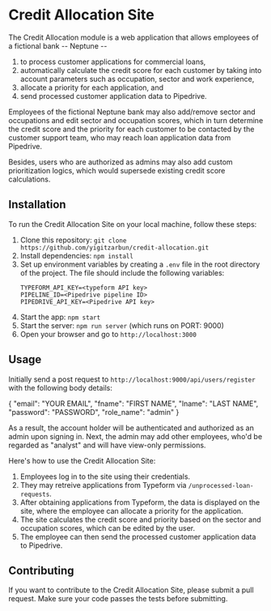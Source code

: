 # Credit Allocation Site

The Credit Allocation module is a web application that allows employees of a fictional bank -- Neptune --

1.  to process customer applications for commercial loans,
2.  automatically calculate the credit score for each customer by taking into account parameters such as occupation, sector and work experience,
3.  allocate a priority for each application, and
4.  send processed customer application data to Pipedrive.

Employees of the fictional Neptune bank may also add/remove sector and occupations and edit sector and occupation scores, which in turn determine the credit score and the priority for each customer to be contacted by the customer support team, who may reach loan application data from Pipedrive.

Besides, users who are authorized as admins may also add custom prioritization logics, which would supersede existing credit score calculations.

## Installation

To run the Credit Allocation Site on your local machine, follow these steps:

1. Clone this repository: `git clone https://github.com/yigitzarbun/credit-allocation.git`
2. Install dependencies: `npm install`
3. Set up environment variables by creating a `.env` file in the root directory of the project. The file should include the following variables:
   ```
   TYPEFORM_API_KEY=<typeform API key>
   PIPELINE_ID=<Pipedrive pipeline ID>
   PIPEDRIVE_API_KEY=<Pipedrive API key>
   ```
4. Start the app: `npm start`
5. Start the server: `npm run server` (which runs on PORT: 9000)
6. Open your browser and go to `http://localhost:3000`

## Usage

Initially send a post request to `http://localhost:9000/api/users/register` with the following body details:

{
"email": "YOUR EMAIL",
"fname": "FIRST NAME",
"lname": "LAST NAME",
"password": "PASSWORD",
"role_name": "admin"
}

As a result, the account holder will be authenticated and authorized as an admin upon signing in. Next, the admin may add other employees, who'd be regarded as "analyst" and will have view-only permissions.

Here's how to use the Credit Allocation Site:

1. Employees log in to the site using their credentials.
2. They may retreive applications from Typeform via `/unprocessed-loan-requests`.
3. After obtaining applications from Typeform, the data is displayed on the site, where the employee can allocate a priority for the application.
4. The site calculates the credit score and priority based on the sector and occupation scores, which can be edited by the user.
5. The employee can then send the processed customer application data to Pipedrive.

## Contributing

If you want to contribute to the Credit Allocation Site, please submit a pull request. Make sure your code passes the tests before submitting.
